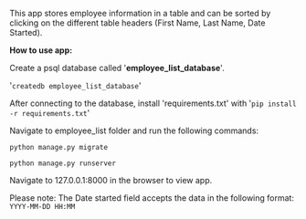 This app stores employee information in a table 
and can be sorted by clicking on the different table
headers (First Name, Last Name, Date Started).

**How to use app:**

Create a psql database called '**employee_list_database**'.

'`createdb employee_list_database`'

After connecting to the database, install 'requirements.txt'
with '`pip install -r requirements.txt`'

Navigate to employee_list folder and 
run the following commands:

`python manage.py migrate`

`python manage.py runserver`

Navigate to 127.0.0.1:8000 in the browser to view app.

Please note: The Date started field accepts the data in the following
 format: `YYYY-MM-DD HH:MM`